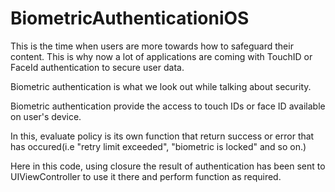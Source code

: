 # BiometricAuthenticationiOS

This is the time when users are more towards how to safeguard their content. 
This is why now a lot of applications are coming with TouchID or FaceId authentication to secure user data.

Biometric authentication is what we look out while talking about security.

Biometric authentication provide the access to touch IDs or face ID available on user's device.

In this, evaluate policy is its own function that return success or error that has occured(i.e "retry limit exceeded", "biometric is locked" and so on.)

Here in this code, using closure the result of authentication has been sent to UIViewController to use it there and perform function as required.
